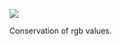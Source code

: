 ![](https://db-feed.s3.us-east-1.amazonaws.com/next-s3-uploads/7a9aab9a-4995-436c-9fab-a9870d4b0284/gif-01-14-110412_recording.gif)

Conservation of rgb values.
